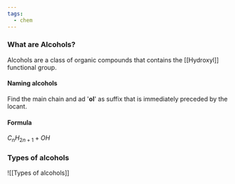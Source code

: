 ```yaml
---
tags:
  - chem
---
```

### What are Alcohols?
Alcohols are a class of organic compounds that contains the [[Hydroxyl]] functional group. 
#### Naming alcohols
Find the main chain and ad '**ol**' as suffix that is immediately preceded by the locant.

#### Formula
$C_nH_{2n+1}+OH$
### Types of alcohols
![[Types of alcohols]]